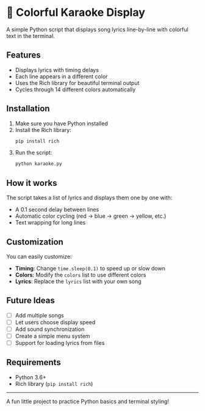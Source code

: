 # 🎤 Colorful Karaoke Display

A simple Python script that displays song lyrics line-by-line with colorful text in the terminal.

## Features

- Displays lyrics with timing delays
- Each line appears in a different color
- Uses the Rich library for beautiful terminal output
- Cycles through 14 different colors automatically

## Installation

1. Make sure you have Python installed
2. Install the Rich library:
   ```bash
   pip install rich
   ```
3. Run the script:
   ```bash
   python karaoke.py
   ```

## How it works

The script takes a list of lyrics and displays them one by one with:
- A 0.1 second delay between lines
- Automatic color cycling (red → blue → green → yellow, etc.)
- Text wrapping for long lines

## Customization

You can easily customize:
- **Timing**: Change `time.sleep(0.1)` to speed up or slow down
- **Colors**: Modify the `colors` list to use different colors
- **Lyrics**: Replace the `lyrics` list with your own song

## Future Ideas

- [ ] Add multiple songs
- [ ] Let users choose display speed
- [ ] Add sound synchronization
- [ ] Create a simple menu system
- [ ] Support for loading lyrics from files

## Requirements

- Python 3.6+
- Rich library (`pip install rich`)

---

A fun little project to practice Python basics and terminal styling!